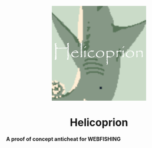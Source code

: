 <p align="center">
  <img src="https://raw.githubusercontent.com/yeeterlol/helicoprion/refs/heads/main/icon.png" alt="Logo of a Helicoprion shark with the text Helicoprion"/>
</p>
<h1 align="center">Helicoprion</h1>
<b>A proof of concept anticheat for WEBFISHING</b>
